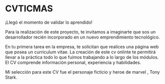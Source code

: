# CVTICMAS

¡Llegó el momento de validar lo aprendido!

Para la realización de este proyecto, te  invitamos a imaginarte que sos un desarrollador recién incorporado en un nuevo
emprendimiento tecnológico.

En tu primera tarea en la empresa, te solicitan que realices una página web que posea un curriculum vitae. 
La creación de este cv onlinte te permitirá llevar a la práctica 
todo lo que fuimos trabajando a lo largo de los módulos. El CV comprende información personal, experiencia y habilidades.

Mi selección para este CV fue el personaje ficticio y heroe de marvel , Tony Stark.
